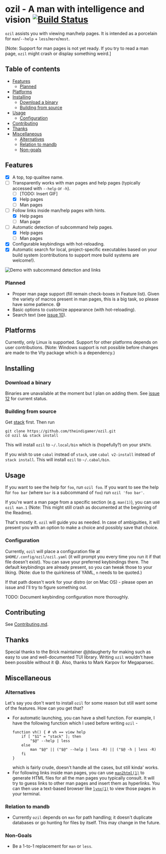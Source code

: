 # ozil - A man with intelligence and vision [![Build Status](https://travis-ci.com/theindigamer/ozil.svg?token=atg5zCeDiWzbYpJit3Kx&branch=master)](https://travis-ci.com/theindigamer/ozil)

`ozil` assists you with viewing man/help pages. It is intended as a
porcelain for `man`/`--help` + `less`/`more`/`most`.

[Note: Support for man pages is not yet ready. If you try to read a man page,
`ozil` might crash or display something weird.]

## Table of contents

- [Features](#features)
  * [Planned](#planned)
- [Platforms](#platforms)
- [Installing](#installing)
  * [Download a binary](#download-a-binary)
  * [Building from source](#building-from-source)
- [Usage](#usage)
  * [Configuration](#configuration)
- [Contributing](#contributing)
- [Thanks](#thanks)
- [Miscellaneous](#miscellaneous)
  * [Alternatives](#alternatives)
  * [Relation to mandb](#relation-to-mandb)
  * [Non-goals](#non-goals)

## Features

- [X] A top, top qualitee name.
- [ ] Transparently works with man pages and help pages (typically
    accessed with `--help` or `-h`).
  + [ ] [TODO: Insert GIF]
  + [X] Help pages
  + [ ] Man pages
- [ ] Follow links inside man/help pages with hints.
  + [X] Help pages
  + [ ] Man page
- [ ] Automatic detection of subcommand help pages.
  + [X] Help pages
  + [ ] Man pages
- [X] Configurable keybindings with hot-reloading.
- [X] Automatic search for local, project-specific executables
      based on your build system (contributions to support more build systems
      are welcome!).

![Demo with subcommand detection and links](https://i.imgur.com/vz4pPug.gif)

### Planned

- Proper man page support (fill remain check-boxes in Feature list). Given the
  variety of macros present in man pages, this is a big task, so please have
  some patience. :sweat_smile:
- Basic options to customize appearance (with hot-reloading).
- Search text (see [issue 10](https://github.com/theindigamer/ozil/issues/10)).

## Platforms

Currently, only Linux is supported. Support for other platforms depends
on user contributions. (Note: Windows support is not possible before
changes are made to the Vty package which is a dependency.)

## Installing

### Download a binary

Binaries are unavailable at the moment but I plan on adding them. See
[issue 12](https://github.com/theindigamer/ozil/issues/12) for current status.

### Building from source

Get [stack](https://docs.haskellstack.org/en/stable/README/#how-to-install)
first. Then run

    git clone https://github.com/theindigamer/ozil.git
    cd ozil && stack install

This will install `ozil` to `~/.local/bin` which is (hopefully?) on your
`$PATH`.

If you wish to use `cabal` instead of `stack`, use `cabal v2-install`
instead of `stack install`. This will install `ozil` to `~/.cabal/bin`.

## Usage

If you want to see the help for `foo`, run `ozil foo`. If you want to
see the help for `foo bar` (where `bar` is a subcommand of `foo`) run
`ozil 'foo bar'`.

If you're want a man page from a specific section (e.g. `man(1)`), you
can use `ozil man.1` (Note: This might still crash as documented at the
beginning of the Readme).

That's mostly it. `ozil` will guide you as needed. In case of
ambiguities, it will present you with an option to make a choice and
possibly save that choice.

### Configuration

Currently, `ozil` will place a configuration file at
`$HOME/.config/ozil/ozil.yaml` (it will prompt you every time you run it
if that file doesn't exist). You can save your preferred keybindings
there. The default keybindings are already present, so you can tweak
those to your liking. (Note: due to the quirkiness of YAML, `n` needs to
be quoted.)

If that path doesn't work for your distro (or on Mac OS) - please open
an issue and I'll try to figure something out.

TODO: Document keybinding configuration more thoroughly.

## Contributing

See [Contributing.md](Contributing.md).

## Thanks

Special thanks to the Brick maintainer @jtdaugherty for making such as
easy to use and well-documented TUI library. Writing `ozil` wouldn't
have been possible without it :smile:. Also, thanks to Mark Karpov for
Megaparsec.

## Miscellaneous

### Alternatives

Let's say you don't want to install `ozil` for some reason but still want
some of the features. How can you get that?

* For automatic launching, you can have a shell function. For example, I have
  the following function which I used before writing `ozil` -
  ```
  function vh() { # vh == view help
      if [ "$1" = "stack" ]; then
          "$@" --help | less
      else
          man "$@" || ("$@" --help | less -R) || ("$@ -h | less -R)
      fi
  }
  ```
  which is fairly crude, doesn't handle all the cases, but still kinda' works.
* For following links inside man pages, you can use
  [`man2html(1)`](https://linux.die.net/man/1/man2html) to generate HTML files
  for all the man pages you typically consult. It will try to guess links to
  other man pages and insert them as hyperlinks. You can then use a text-based
  browser like [`lynx(1)`](https://linux.die.net/man/1/lynx) to view those pages
  in your terminal.

### Relation to mandb

- Currently `ozil` depends on `man` for path handling; it doesn't
  duplicate databases or go hunting for files by itself. This may
  change in the future.

### Non-Goals

- Be a 1-to-1 replacement for `man` or `less`.
